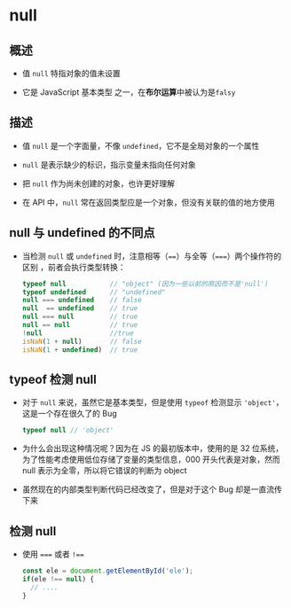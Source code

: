 # null

## 概述

+ 值 `null` 特指对象的值未设置

+ 它是 JavaScript 基本类型 之一，在**布尔运算**中被认为是`falsy`

## 描述

+ 值 `null` 是一个字面量，不像 `undefined`，它不是全局对象的一个属性

+ `null` 是表示缺少的标识，指示变量未指向任何对象

+ 把 `null` 作为尚未创建的对象，也许更好理解

+ 在 API 中，`null` 常在返回类型应是一个对象，但没有关联的值的地方使用

## null 与 undefined 的不同点

+ 当检测 `null` 或 `undefined` 时，注意相等（`==`）与全等（`===`）两个操作符的区别 ，前者会执行类型转换：

    ```js
    typeof null           // "object" (因为一些以前的原因而不是'null')
    typeof undefined      // "undefined"
    null === undefined    // false
    null  == undefined    // true
    null === null         // true
    null == null          // true
    !null                 //true
    isNaN(1 + null)       // false
    isNaN(1 + undefined)  // true
    ```

## typeof 检测 null

+ 对于 `null` 来说，虽然它是基本类型，但是使用 `typeof` 检测显示 `'object'`，这是一个存在很久了的 Bug

    ```js
    typeof null // 'object'
    ```

+ 为什么会出现这种情况呢？因为在 JS 的最初版本中，使用的是 32 位系统，为了性能考虑使用低位存储了变量的类型信息，000 开头代表是对象，然而 null 表示为全零，所以将它错误的判断为 object&#x20;

+ 虽然现在的内部类型判断代码已经改变了，但是对于这个 Bug 却是一直流传下来

## 检测 null

+ 使用 `===` 或者 `!==`

    ```js
    const ele = document.getElementById('ele');
    if(ele !== null) {
      // ....
    }
    ```
